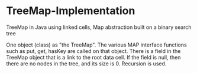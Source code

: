 # TreeMap-Implementation
TreeMap in Java using linked cells, Map abstraction built on a binary search tree

One object (class) as "the TreeMap". The various MAP interface functions such as put, get, hasKey are called on that object. There is a field in the TreeMap object that is a link to the root data cell. If the field is null, then there are no nodes in the tree, and its size is 0. Recursion is used.
